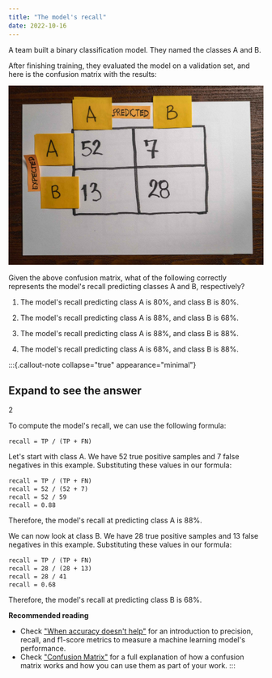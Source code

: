 ```yaml
---
title: "The model's recall"
date: 2022-10-16
---
```


A team built a binary classification model. They named the classes A and B.

After finishing training, they evaluated the model on a validation set, and here is the confusion matrix with the results:

![](20221016.jpg)

Given the above confusion matrix, what of the following correctly represents the model's recall predicting classes A and B, respectively?

1. The model's recall predicting class A is 80%, and class B is 80%.

2. The model's recall predicting class A is 88%, and class B is 68%.

3. The model's recall predicting class A is 88%, and class B is 88%.

4. The model's recall predicting class A is 68%, and class B is 88%.

:::{.callout-note collapse="true" appearance="minimal"}
## Expand to see the answer

2

To compute the model's recall, we can use the following formula:
```
recall = TP / (TP + FN)
```

Let's start with class A. We have 52 true positive samples and 7 false negatives in this example. Substituting these values in our formula:

```
recall = TP / (TP + FN)
recall = 52 / (52 + 7)
recall = 52 / 59
recall = 0.88
```

Therefore, the model's recall at predicting class A is 88%.

We can now look at class B. We have 28 true positive samples and 13 false negatives in this example. Substituting these values in our formula:

```
recall = TP / (TP + FN)
recall = 28 / (28 + 13)
recall = 28 / 41
recall = 0.68
```

Therefore, the model's recall at predicting class B is 68%.

**Recommended reading**

* Check ["When accuracy doesn't help"](https://articles.bnomial.com/when-accuracy-doesnt-help) for an introduction to precision, recall, and f1-score metrics to measure a machine learning model's performance.
* Check ["Confusion Matrix"](https://articles.bnomial.com/confusion-matrix) for a full explanation of how a confusion matrix works and how you can use them as part of your work.
:::
